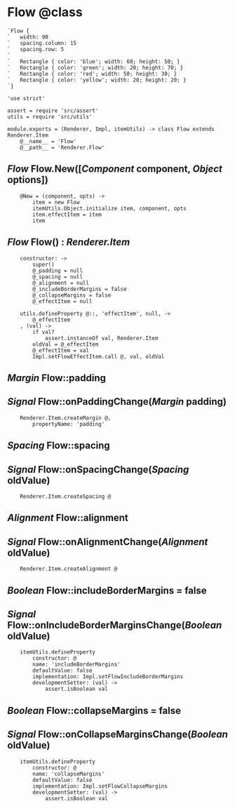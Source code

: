 Flow @class
===========

```nml
`Flow {
`	width: 90
`	spacing.column: 15
`	spacing.row: 5
`
`	Rectangle { color: 'blue'; width: 60; height: 50; }
`	Rectangle { color: 'green'; width: 20; height: 70; }
`	Rectangle { color: 'red'; width: 50; height: 30; }
`	Rectangle { color: 'yellow'; width: 20; height: 20; }
`}
```

	'use strict'

	assert = require 'src/assert'
	utils = require 'src/utils'

	module.exports = (Renderer, Impl, itemUtils) -> class Flow extends Renderer.Item
		@__name__ = 'Flow'
		@__path__ = 'Renderer.Flow'

*Flow* Flow.New([*Component* component, *Object* options])
----------------------------------------------------------

		@New = (component, opts) ->
			item = new Flow
			itemUtils.Object.initialize item, component, opts
			item.effectItem = item
			item

*Flow* Flow() : *Renderer.Item*
-------------------------------

		constructor: ->
			super()
			@_padding = null
			@_spacing = null
			@_alignment = null
			@_includeBorderMargins = false
			@_collapseMargins = false
			@_effectItem = null

		utils.defineProperty @::, 'effectItem', null, ->
			@_effectItem
		, (val) ->
			if val?
				assert.instanceOf val, Renderer.Item
			oldVal = @_effectItem
			@_effectItem = val
			Impl.setFlowEffectItem.call @, val, oldVal

*Margin* Flow::padding
----------------------

## *Signal* Flow::onPaddingChange(*Margin* padding)

		Renderer.Item.createMargin @,
			propertyName: 'padding'

*Spacing* Flow::spacing
-----------------------

## *Signal* Flow::onSpacingChange(*Spacing* oldValue)

		Renderer.Item.createSpacing @

*Alignment* Flow::alignment
---------------------------

## *Signal* Flow::onAlignmentChange(*Alignment* oldValue)

		Renderer.Item.createAlignment @

*Boolean* Flow::includeBorderMargins = false
-------------------------------------------

## *Signal* Flow::onIncludeBorderMarginsChange(*Boolean* oldValue)

		itemUtils.defineProperty
			constructor: @
			name: 'includeBorderMargins'
			defaultValue: false
			implementation: Impl.setFlowIncludeBorderMargins
			developmentSetter: (val) ->
				assert.isBoolean val


*Boolean* Flow::collapseMargins = false
---------------------------------------

## *Signal* Flow::onCollapseMarginsChange(*Boolean* oldValue)

		itemUtils.defineProperty
			constructor: @
			name: 'collapseMargins'
			defaultValue: false
			implementation: Impl.setFlowCollapseMargins
			developmentSetter: (val) ->
				assert.isBoolean val
